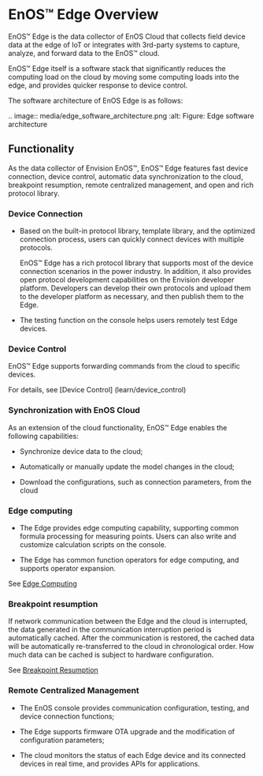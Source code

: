 # EnOS™ Edge Overview

EnOS™ Edge is the data collector of EnOS Cloud that collects field device data at the edge of IoT or integrates with 3rd-party systems to capture, analyze, and forward data to the EnOS™ cloud.

EnOS™ Edge itself is a software stack that significantly reduces the computing load on the cloud by moving some computing loads into the edge, and provides quicker response to device control.

The software architecture of EnOS Edge is as follows:

.. image:: media/edge_software_architecture.png
   :alt: Figure: Edge software architecture


## Functionality

As the data collector of Envision EnOS™, EnOS™ Edge features fast device connection, device control, automatic data synchronization to the cloud, breakpoint resumption, remote centralized management, and open and rich protocol library.

### Device Connection

- Based on the built-in protocol library, template library, and the optimized connection process, users can quickly connect devices with multiple protocols.

  EnOS™ Edge has a rich protocol library that supports most of the device connection scenarios in the power industry. In addition, it also provides open protocol development capabilities on the Envision developer platform. Developers can develop their own protocols and upload them to the developer platform as necessary, and then publish them to the Edge.

- The testing function on the console helps users remotely test Edge devices.

### Device Control

EnOS™ Edge supports forwarding commands from the cloud to specific devices.

For details, see [Device Control] (learn/device_control)

### Synchronization with EnOS Cloud

As an extension of the cloud functionality, EnOS™ Edge enables the following capabilities:

- Synchronize device data to the cloud;

- Automatically or manually update the model changes in the cloud;

- Download the configurations, such as connection parameters, from the cloud

### Edge computing

- The Edge provides edge computing capability, supporting common formula processing for measuring points. Users can also write and customize calculation scripts on the console.
  
- The Edge has common function operators for edge computing, and supports operator expansion.

See [Edge Computing](learn/edge_computing)

### Breakpoint resumption

If network communication between the Edge and the cloud is interrupted, the data generated in the communication interruption period is automatically cached. After the communication is restored, the cached data will be automatically re-transferred to the cloud in chronological order. How much data can be cached is subject to hardware configuration.

See [Breakpoint Resumption](learn/breakpoint_resumption)

### Remote Centralized Management

- The EnOS console provides communication configuration, testing, and device connection functions;

- The Edge supports firmware OTA upgrade and the modification of configuration parameters;

- The cloud monitors the status of each Edge device and its connected devices in real time, and provides APIs for applications.

<!--end-->
